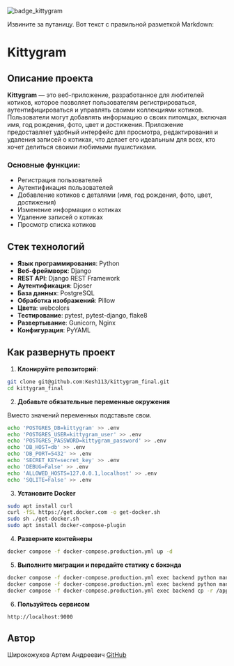![badge_kittygram](https://github.com/kesh113/kittygram_final/actions/workflows/main.yml/badge.svg)

Извините за путаницу. Вот текст с правильной разметкой Markdown:

# Kittygram

## Описание проекта

**Kittygram** — это веб-приложение, разработанное для любителей котиков, которое позволяет пользователям регистрироваться, аутентифицироваться и управлять своими коллекциями котиков. Пользователи могут добавлять информацию о своих питомцах, включая имя, год рождения, фото, цвет и достижения. Приложение предоставляет удобный интерфейс для просмотра, редактирования и удаления записей о котиках, что делает его идеальным для всех, кто хочет делиться своими любимыми пушистиками.

### Основные функции:
- Регистрация пользователей
- Аутентификация пользователей
- Добавление котиков с деталями (имя, год рождения, фото, цвет, достижения)
- Изменение информации о котиках
- Удаление записей о котиках
- Просмотр списка котиков

## Стек технологий

- **Язык программирования**: Python
- **Веб-фреймворк**: Django
- **REST API**: Django REST Framework
- **Аутентификация**: Djoser
- **База данных**: PostgreSQL
- **Обработка изображений**: Pillow
- **Цвета**: webcolors
- **Тестирование**: pytest, pytest-django, flake8
- **Развертывание**: Gunicorn, Nginx
- **Конфигурация**: PyYAML

## Как развернуть проект

1. **Клонируйте репозиторий**:

```bash
git clone git@github.com:Kesh113/kittygram_final.git
cd kittygram_final
```

2. **Добавьте обязательные переменные окружения**

Вместо значений переменных подставьте свои.

```bash
echo 'POSTGRES_DB=kittygram' >> .env
echo 'POSTGRES_USER=kittygram_user' >> .env
echo 'POSTGRES_PASSWORD=kittygram_password' >> .env
echo 'DB_HOST=db' >> .env
echo 'DB_PORT=5432' >> .env
echo 'SECRET_KEY=secret_key' >> .env
echo 'DEBUG=False' >> .env
echo 'ALLOWED_HOSTS=127.0.0.1,localhost' >> .env
echo 'SQLITE=False' >> .env
```

3. **Установите Docker**

```bash
sudo apt install curl
curl -fSL https://get.docker.com -o get-docker.sh
sudo sh ./get-docker.sh
sudo apt install docker-compose-plugin 
```

4. **Разверните контейнеры**

```bash
docker compose -f docker-compose.production.yml up -d
```

5. **Выполните миграции и передайте статику с бэкэнда**

```bash
docker compose -f docker-compose.production.yml exec backend python manage.py migrate
docker compose -f docker-compose.production.yml exec backend python manage.py collectstatic
docker compose -f docker-compose.production.yml exec backend cp -r /app/collected_static/. /backend_static/static/
```

6. **Пользуйтесь сервисом**

```url
http://localhost:9000
```


## Автор

Широкожухов Артем Андреевич
[GitHub](https://github.com/Kesh113)